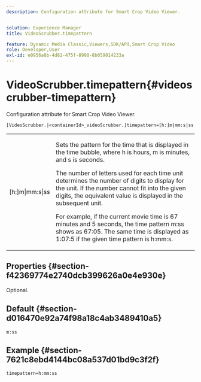 ```yaml
---
description: Configuration attribute for Smart Crop Video Viewer.


solution: Experience Manager
title: VideoScrubber.timepattern

feature: Dynamic Media Classic,Viewers,SDK/API,Smart Crop Video
role: Developer,User
exl-id: e0956a0b-4d82-475f-8990-8b059014233a
---
```

# VideoScrubber.timepattern{#videoscrubber-timepattern}

Configuration attribute for Smart Crop Video Viewer.

 `[VideoScrubber.|<containerId>_videoScrubber.]timepattern=[h:]m|mm:s|ss`

<table id="table_C616483932C2482CA9794DDD7313FD7C"> 
 <tbody> 
  <tr> 
   <td colname="col1"> <p> <span class="codeph"> [h:]m|mm:s|ss</span> </p> </td> 
   <td colname="col2"> <p> Sets the pattern for the time that is displayed in the time bubble, where <span class="codeph"> h</span> is hours, <span class="codeph"> m</span> is minutes, and <span class="codeph"> s</span> is seconds. </p> <p>The number of letters used for each time unit determines the number of digits to display for the unit. If the number cannot fit into the given digits, the equivalent value is displayed in the subsequent unit. </p> <p>For example, if the current movie time is 67 minutes and 5 seconds, the time pattern <span class="codeph"> m:ss</span> shows as 67:05. The same time is displayed as 1:07:5 if the given time pattern is <span class="codeph"> h:mm:s</span>. </p> </td> 
  </tr> 
 </tbody> 
</table>

## Properties {#section-f42369774e2740dcb399626a0e4e930e}

Optional.

## Default {#section-d016470e92a74f98a18c4ab3489410a5}

`m:ss`

## Example {#section-7621c8ebd4144bc08a537d01bd9c3f2f}

```
timepattern=h:mm:ss
```
